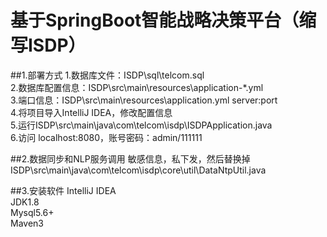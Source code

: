  # 基于SpringBoot智能战略决策平台（缩写ISDP）  
 ##1.部署方式
   1.数据库文件：ISDP\sql\telcom.sql<br>
   2.数据库配置信息：ISDP\src\main\resources\application-*.yml
   <br> 
   3.端口信息：ISDP\src\main\resources\application.yml server:port 
   <br> 
   4.将项目导入IntelliJ IDEA，修改配置信息
   <br> 
   5.运行ISDP\src\main\java\com\telcom\isdp\ISDPApplication.java
   <br>
   6.访问 localhost:8080，账号密码：admin/111111
 
 ##2.数据同步和NLP服务调用
 敏感信息，私下发，然后替换掉<br>
 ISDP\src\main\java\com\telcom\isdp\core\util\DataNtpUtil.java

 ##3.安装软件
 IntelliJ IDEA<br>
 JDK1.8 <br>
 Mysql5.6+<br>
 Maven3